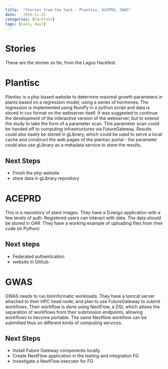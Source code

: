 ```yaml
---
title:  "Stories from the hack - Plantisc, ACEPRD, GWAS"
date:   2016-11-25
categories: [hackfest]
tags: [hack, day1]
---
```


# Stories

These are the stories so far, from the Lagos Hackfest.

#  Plantisc

Plantisc is a php-based website to determine maximal growth parameters in plants based on a regression model, using a series of hormones. The regression is implemented using NumPy in a python script and data is stored in csv format on the webserver itself. It was suggested to continue the development of the interactive version of the webserver, but to extend the study to take the form of a parameter scan. This parameter scan could be handed off to computing infrastructures via FutureGateway. Results could also easily be stored in gLibrary, which could be used to serve a local cache and construct the web pages of the plantisc portal - the parameter could also use gLibrary as a metadata service to store the results.

## Next Steps

  * Finish the php website
  * store data in gLibrary repository


# ACEPRD

This is a repository of plant images. They have a DJango application with a few levels of auth. Registered users can interact with data. The data should be stored in OAR. They have a working example of uploading files from their code (in Python)

## Next steps

  * Federated authentication
  * website in Github

# GWAS

GWAS needs to run bioinformatic workloads. They have a tomcat server attached to their HPC head  node, and plan to use FutureGateway to submit workflows. Their workflow is done using NextFlow, a DSL which allows the separation of workflows from their submission endpoints, allowing workflows to become portable. The same Nextflow workflow can be submitted thus on different kinds of computing services.

## Next Steps

  * Install Future Gateway components locally
  * Create NextFlow application in the testing and integration FG
  * Investigate a NextFlow executor for FG
